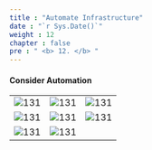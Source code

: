 ```yaml
---
title : "Automate Infrastructure"
date : "`r Sys.Date()`"
weight : 12
chapter : false
pre : " <b> 12. </b> "
---
```



#### Consider Automation

|  |  |  |
|---|---| ---|
|![131][1]| ![131][2]| ![131][3]|
|![131][4]| ![131][5]| ![131][6]|
|![131][7]| ![131][8]| 

[1]: /aws-ws/images/12/0/1.png?featherlight=false&width=40pc
[2]: /aws-ws/images/12/0/2.png?featherlight=false&width=40pc
[3]: /aws-ws/images/12/0/3.png?featherlight=false&width=40pc
[4]: /aws-ws/images/12/0/4.png?featherlight=false&width=40pc
[5]: /aws-ws/images/12/0/5.png?featherlight=false&width=40pc
[6]: /aws-ws/images/12/0/6.png?featherlight=false&width=40pc
[7]: /aws-ws/images/12/0/7.png?featherlight=false&width=40pc
[8]: /aws-ws/images/12/0/8.png?featherlight=false&width=40pc
[9]: /aws-ws/images/12/0/9.png?featherlight=false&width=40pc
[10]: /aws-ws/images/12/0/10.png?featherlight=false&width=40pc
[11]: /aws-ws/images/12/0/11.png?featherlight=false&width=40pc
[12]: /aws-ws/images/12/0/12.png?featherlight=false&width=40pc
[13]: /aws-ws/images/12/0/12.png?featherlight=false&width=40pc
[14]: /aws-ws/images/12/0/14.png?featherlight=false&width=40pc
[15]: /aws-ws/images/12/0/15.png?featherlight=false&width=40pc